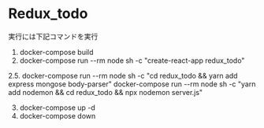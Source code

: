# Redux_todo

実行には下記コマンドを実行

1.
    docker-compose build
2.
    docker-compose run --rm node sh -c "create-react-app redux_todo"
<!-- 2.
    docker-compose run --rm node sh -c "yarn create react-app redux_todo"
2.
    docker-compose run --rm node sh -c "yarn add create-react-app && npx create-react-app redux_todo"
2.
    docker-compose run --rm node sh -c "npm install -g create-react-app && npx create-react-app ." こちらでは権限関係でエラーが発生
-->
2.5.
    docker-compose run --rm node sh -c "cd redux_todo && yarn add express mongose body-parser"
    docker-compose run --rm node sh -c "yarn add nodemon && cd redux_todo && npx nodemon server.js"

3.
    docker-compose up -d
4.
    docker-compose down
